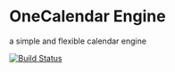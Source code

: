 # OneCalendar Engine
a simple and flexible calendar engine

[![Build Status](https://travis-ci.org/dariush-alipour/onecalendar-engine.svg?branch=master)](https://travis-ci.org/dariush-alipour/onecalendar-engine)